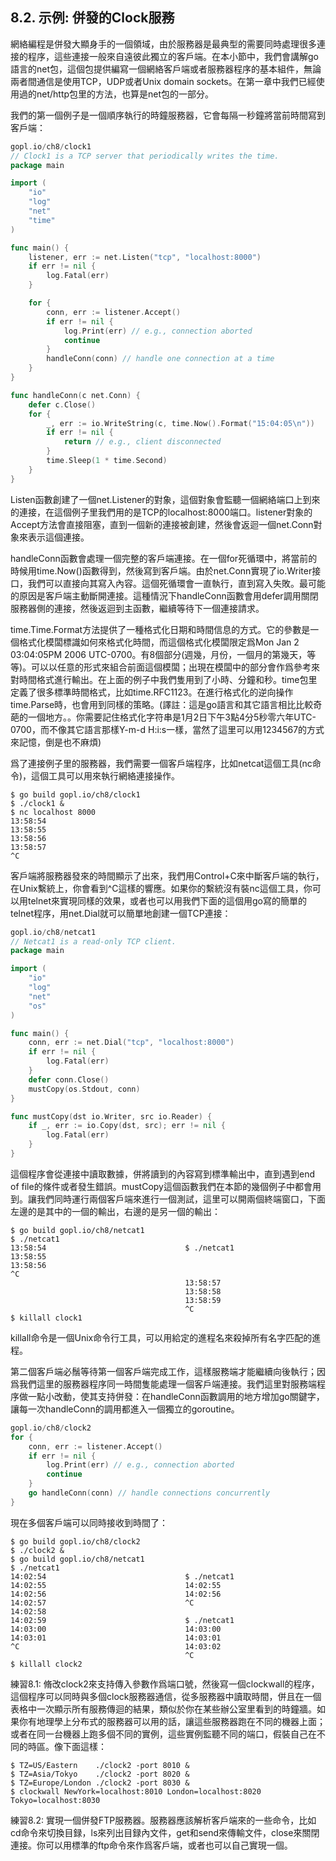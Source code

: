 ## 8.2. 示例: 併發的Clock服務

網絡編程是併發大顯身手的一個領域，由於服務器是最典型的需要同時處理很多連接的程序，這些連接一般來自遠彼此獨立的客戶端。在本小節中，我們會講解go語言的net包，這個包提供編寫一個網絡客戶端或者服務器程序的基本組件，無論兩者間通信是使用TCP，UDP或者Unix domain sockets。在第一章中我們已經使用過的net/http包里的方法，也算是net包的一部分。

我們的第一個例子是一個順序執行的時鐘服務器，它會每隔一秒鐘將當前時間寫到客戶端：

```go
gopl.io/ch8/clock1
// Clock1 is a TCP server that periodically writes the time.
package main

import (
    "io"
    "log"
    "net"
    "time"
)

func main() {
    listener, err := net.Listen("tcp", "localhost:8000")
    if err != nil {
        log.Fatal(err)
    }

    for {
        conn, err := listener.Accept()
        if err != nil {
            log.Print(err) // e.g., connection aborted
            continue
        }
        handleConn(conn) // handle one connection at a time
    }
}

func handleConn(c net.Conn) {
    defer c.Close()
    for {
        _, err := io.WriteString(c, time.Now().Format("15:04:05\n"))
        if err != nil {
            return // e.g., client disconnected
        }
        time.Sleep(1 * time.Second)
    }
}

```

Listen函數創建了一個net.Listener的對象，這個對象會監聽一個網絡端口上到來的連接，在這個例子里我們用的是TCP的localhost:8000端口。listener對象的Accept方法會直接阻塞，直到一個新的連接被創建，然後會返迴一個net.Conn對象來表示這個連接。

handleConn函數會處理一個完整的客戶端連接。在一個for死循環中，將當前的時候用time.Now()函數得到，然後寫到客戶端。由於net.Conn實現了io.Writer接口，我們可以直接向其寫入內容。這個死循環會一直執行，直到寫入失敗。最可能的原因是客戶端主動斷開連接。這種情況下handleConn函數會用defer調用關閉服務器側的連接，然後返迴到主函數，繼續等待下一個連接請求。

time.Time.Format方法提供了一種格式化日期和時間信息的方式。它的參數是一個格式化模闆標識如何來格式化時間，而這個格式化模闆限定爲Mon Jan 2 03:04:05PM 2006 UTC-0700。有8個部分(週幾，月份，一個月的第幾天，等等)。可以以任意的形式來組合前面這個模闆；出現在模闆中的部分會作爲參考來對時間格式進行輸出。在上面的例子中我們隻用到了小時、分鐘和秒。time包里定義了很多標準時間格式，比如time.RFC1123。在進行格式化的逆向操作time.Parse時，也會用到同樣的策略。(譯註：這是go語言和其它語言相比比較奇葩的一個地方。。你需要記住格式化字符串是1月2日下午3點4分5秒零六年UTC-0700，而不像其它語言那樣Y-m-d H:i:s一樣，當然了這里可以用1234567的方式來記憶，倒是也不麻煩)

爲了連接例子里的服務器，我們需要一個客戶端程序，比如netcat這個工具(nc命令)，這個工具可以用來執行網絡連接操作。

```
$ go build gopl.io/ch8/clock1
$ ./clock1 &
$ nc localhost 8000
13:58:54
13:58:55
13:58:56
13:58:57
^C
```

客戶端將服務器發來的時間顯示了出來，我們用Control+C來中斷客戶端的執行，在Unix繫統上，你會看到^C這樣的響應。如果你的繫統沒有裝nc這個工具，你可以用telnet來實現同樣的效果，或者也可以用我們下面的這個用go寫的簡單的telnet程序，用net.Dial就可以簡單地創建一個TCP連接：

```go
gopl.io/ch8/netcat1
// Netcat1 is a read-only TCP client.
package main

import (
    "io"
    "log"
    "net"
    "os"
)

func main() {
    conn, err := net.Dial("tcp", "localhost:8000")
    if err != nil {
        log.Fatal(err)
    }
    defer conn.Close()
    mustCopy(os.Stdout, conn)
}

func mustCopy(dst io.Writer, src io.Reader) {
    if _, err := io.Copy(dst, src); err != nil {
        log.Fatal(err)
    }
}
```

這個程序會從連接中讀取數據，併將讀到的內容寫到標準輸出中，直到遇到end of file的條件或者發生錯誤。mustCopy這個函數我們在本節的幾個例子中都會用到。讓我們同時運行兩個客戶端來進行一個測試，這里可以開兩個終端窗口，下面左邊的是其中的一個的輸出，右邊的是另一個的輸出：

```
$ go build gopl.io/ch8/netcat1
$ ./netcat1
13:58:54                               $ ./netcat1
13:58:55
13:58:56
^C
                                       13:58:57
                                       13:58:58
                                       13:58:59
                                       ^C
$ killall clock1
```

killall命令是一個Unix命令行工具，可以用給定的進程名來殺掉所有名字匹配的進程。

第二個客戶端必鬚等待第一個客戶端完成工作，這樣服務端才能繼續向後執行；因爲我們這里的服務器程序同一時間隻能處理一個客戶端連接。我們這里對服務端程序做一點小改動，使其支持併發：在handleConn函數調用的地方增加go關鍵字，讓每一次handleConn的調用都進入一個獨立的goroutine。

```go
gopl.io/ch8/clock2
for {
    conn, err := listener.Accept()
    if err != nil {
        log.Print(err) // e.g., connection aborted
        continue
    }
    go handleConn(conn) // handle connections concurrently
}

```

現在多個客戶端可以同時接收到時間了：

```
$ go build gopl.io/ch8/clock2
$ ./clock2 &
$ go build gopl.io/ch8/netcat1
$ ./netcat1
14:02:54                               $ ./netcat1
14:02:55                               14:02:55
14:02:56                               14:02:56
14:02:57                               ^C
14:02:58
14:02:59                               $ ./netcat1
14:03:00                               14:03:00
14:03:01                               14:03:01
^C                                     14:03:02
                                       ^C
$ killall clock2
```

練習8.1: 脩改clock2來支持傳入參數作爲端口號，然後寫一個clockwall的程序，這個程序可以同時與多個clock服務器通信，從多服務器中讀取時間，併且在一個表格中一次顯示所有服務傳迴的結果，類似於你在某些辦公室里看到的時鐘牆。如果你有地理學上分布式的服務器可以用的話，讓這些服務器跑在不同的機器上面；或者在同一台機器上跑多個不同的實例，這些實例監聽不同的端口，假裝自己在不同的時區。像下面這樣：

```
$ TZ=US/Eastern    ./clock2 -port 8010 &
$ TZ=Asia/Tokyo    ./clock2 -port 8020 &
$ TZ=Europe/London ./clock2 -port 8030 &
$ clockwall NewYork=localhost:8010 London=localhost:8020 Tokyo=localhost:8030
```

練習8.2: 實現一個併發FTP服務器。服務器應該解析客戶端來的一些命令，比如cd命令來切換目録，ls來列出目録內文件，get和send來傳輸文件，close來關閉連接。你可以用標準的ftp命令來作爲客戶端，或者也可以自己實現一個。
